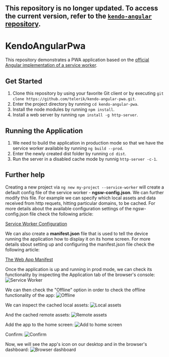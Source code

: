 ##  This repository is no longer updated. To access the current version, refer to the [`kendo-angular` repository](https://github.com/telerik/kendo-angular/tree/master/examples/projects/integration-pwa).

# KendoAngularPwa

This repository demonstrates a PWA application based on the <a href="https://angular.io/guide/service-worker-getting-started">official Angular implementation of a service worker</a>.

## Get Started

1. Clone this repository by using your favorite Git client or by executing ```git clone https://github.com/telerik/kendo-angular-pwa.git```.
2. Enter the project directory by running ```cd kendo-angular-pwa```.
3. Install the node modules by running ```npm install```.
4. Install a web server by running ```npm install -g http-server```. 

## Running the Application

1. We need to build the application in production mode so that we have the service worker available by running ```ng build --prod```.
2. Enter the newly created dist folder by running ```cd dist```.
3. Run the server in a disabled cache mode by runnig ```http-server -c-1```.

## Further help

Creating a new project via ```ng new my-project --service-worker``` will create a default config file of the service worker - <b>ngsw-config.json</b>. We can further modify this file. For example we can specify which local assets and data received from http requets, hitting particular domains, to be cached. For more details about the available configuration settings of the ngsw-config.json file check the following article:

<a href="https://angular.io/guide/service-worker-config">Service Worker Configuration</a>

We can also create a <b>manifest.json</b> file that is used to tell the device running the application how to display it on its home screen. For more details sbout setting up and configuring the manifest.json file check the following article:

<a href="https://developers.google.com/web/fundamentals/web-app-manifest/?utm_source=devtools">The Web App Manifest</a>

Once the application is up and running in prod mode, we can check its functionality by inspecting the Application tab of the browser's console:
![Service Worker](https://github.com/telerik/kendo-angular-pwa/blob/master/src/assets/help_images/sw.png)

We can then check the "Offline" option in order to check the offline functionality of the app:
![Offline](https://github.com/telerik/kendo-angular-pwa/blob/master/src/assets/help_images/offline.png)

We can inspect the cached local assets:
![Local assets](https://github.com/telerik/kendo-angular-pwa/blob/master/src/assets/help_images/cached_local.png)

And the cached remote assets:
![Remote assets](https://github.com/telerik/kendo-angular-pwa/blob/master/src/assets/help_images/cached_remote.png)

Add the app to the home screen:
![Add to home screen](https://github.com/telerik/kendo-angular-pwa/blob/master/src/assets/help_images/add_to_home.png)

Confirm:
![Confirm](https://github.com/telerik/kendo-angular-pwa/blob/master/src/assets/help_images/confirm.png)

Now, we will see the app's icon on our desktop and in the browser's dashboard:
![Browser dashboard](https://github.com/telerik/kendo-angular-pwa/blob/master/src/assets/help_images/dashboard.png)



